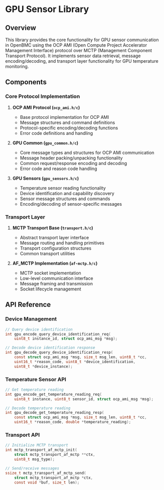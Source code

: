 # GPU Sensor Library

## Overview

This library provides the core functionality for GPU sensor communication in
OpenBMC using the OCP AMI (Open Compute Project Accelerator Management
Interface) protocol over MCTP (Management Component Transport Protocol). It
implements sensor data retrieval, message encoding/decoding, and transport layer
functionality for GPU temperature monitoring.

## Components

### Core Protocol Implementation

1. **OCP AMI Protocol (`ocp_ami.h/c`)**

   - Base protocol implementation for OCP AMI
   - Message structures and command definitions
   - Protocol-specific encoding/decoding functions
   - Error code definitions and handling

2. **GPU Common (`gpu_common.h/c`)**

   - Core message types and structures for OCP AMI communication
   - Message header packing/unpacking functionality
   - Common request/response encoding and decoding
   - Error code and reason code handling

3. **GPU Sensors (`gpu_sensors.h/c`)**
   - Temperature sensor reading functionality
   - Device identification and capability discovery
   - Sensor message structures and commands
   - Encoding/decoding of sensor-specific messages

### Transport Layer

1. **MCTP Transport Base (`transport.h/c`)**

   - Abstract transport layer interface
   - Message routing and handling primitives
   - Transport configuration structures
   - Common transport utilities

2. **AF_MCTP Implementation (`af-mctp.h/c`)**
   - MCTP socket implementation
   - Low-level communication interface
   - Message framing and transmission
   - Socket lifecycle management

## API Reference

### Device Management

```c
// Query device identification
int gpu_encode_query_device_identification_req(
    uint8_t instance_id, struct ocp_ami_msg *msg);

// Decode device identification response
int gpu_decode_query_device_identification_resp(
    const struct ocp_ami_msg *msg, size_t msg_len, uint8_t *cc,
    uint16_t *reason_code, uint8_t *device_identification,
    uint8_t *device_instance);
```

### Temperature Sensor API

```c
// Get temperature reading
int gpu_encode_get_temperature_reading_req(
    uint8_t instance, uint8_t sensor_id, struct ocp_ami_msg *msg);

// Decode temperature reading
int gpu_decode_get_temperature_reading_resp(
    const struct ocp_ami_msg *msg, size_t msg_len, uint8_t *cc,
    uint16_t *reason_code, double *temperature_reading);
```

### Transport API

```c
// Initialize MCTP transport
int mctp_transport_af_mctp_init(
    struct mctp_transport_af_mctp **ctx,
    uint8_t msg_type);

// Send/receive messages
ssize_t mctp_transport_af_mctp_send(
    struct mctp_transport_af_mctp *ctx,
    const void *buf, size_t len);
```
